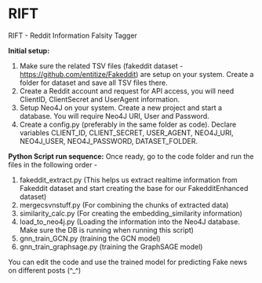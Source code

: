 # RIFT
RIFT - Reddit Information Falsity Tagger


**Initial setup:**
1) Make sure the related TSV files (fakeddit dataset - https://github.com/entitize/Fakeddit) are setup on your system. Create a folder for dataset and save all TSV files there.
2) Create a Reddit account and request for API access, you will need ClientID, ClientSecret and UserAgent information.
3) Setup Neo4J on your system. Create a new project and start a database. You will require Neo4J URI, User and Password.
4) Create a config.py (preferably in the same folder as code). Declare variables CLIENT_ID, CLIENT_SECRET, USER_AGENT, NEO4J_URI, NEO4J_USER, NEO4J_PASSWORD, DATASET_FOLDER.
   
**Python Script run sequence:**
Once ready, go to the code folder and run the files in the following order -
1. fakeddit_extract.py (This helps us extract realtime information from Fakeddit dataset and start creating the base for our FakedditEnhanced dataset)
2. mergecsvnstuff.py (For combining the chunks of extracted data)
3. similarity_calc.py (For creating the embedding_similarity information)
4. load_to_neo4j.py (Loading the information into the Neo4J database. Make sure the DB is running when running this script)
5. gnn_train_GCN.py (training the GCN model)
6. gnn_train_graphsage.py (training the GraphSAGE model)

You can edit the code and use the trained model for predicting Fake news on different posts (^_^)
